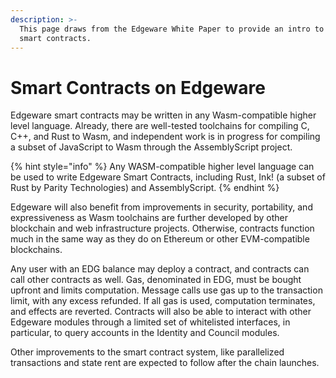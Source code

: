 ```yaml
---
description: >-
  This page draws from the Edgeware White Paper to provide an intro to Edgeware
  smart contracts.
---
```


# Smart Contracts on Edgeware

Edgeware smart contracts may be written in any Wasm-compatible higher level language. Already, there are well-tested toolchains for compiling C, C++, and Rust to Wasm, and independent work is in progress for compiling a subset of JavaScript to Wasm through the AssemblyScript project. 

{% hint style="info" %}
Any WASM-compatible higher level language can be used to write Edgeware Smart Contracts, including Rust, Ink! \(a subset of Rust by Parity Technologies\) and AssemblyScript. 
{% endhint %}

Edgeware will also benefit from improvements in security, portability, and expressiveness as Wasm toolchains are further developed by other blockchain and web infrastructure projects. Otherwise, contracts function much in the same way as they do on Ethereum or other EVM-compatible blockchains.

Any user with an EDG balance may deploy a contract, and contracts can call other contracts as well. Gas, denominated in EDG, must be bought upfront and limits computation. Message calls use gas up to the transaction limit, with any excess refunded. If all gas is used, computation terminates, and effects are reverted. Contracts will also be able to interact with other Edgeware modules through a limited set of whitelisted interfaces, in particular, to query accounts in the Identity and Council modules. 

Other improvements to the smart contract system, like parallelized transactions and state rent are expected to follow after the chain launches.

